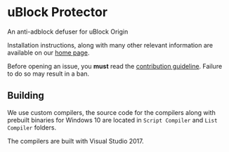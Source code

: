 # uBlock Protector

An anti-adblock defuser for uBlock Origin

Installation instructions, along with many other relevant information are available on our 
[home page](http://jspenguin2017.github.io/uBlockProtector/). 

Before opening an issue, you **must** read the 
[contribution guideline](https://github.com/jspenguin2017/uBlockProtector/blob/master/CONTRIBUTING.MD). 
Failure to do so may result in a ban. 

## Building

We use custom compilers, the source code for the compilers along with prebuilt binaries for Windows 10 are 
located in `Script Compiler` and `List Compiler` folders. 

The compilers are built with Visual Studio 2017. 
